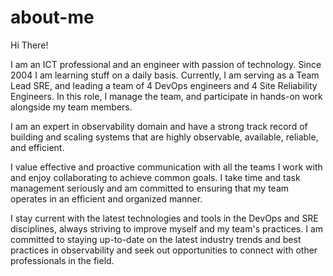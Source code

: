 # about-me
Hi There!

I am an ICT professional and an engineer with passion of technology. Since 2004 I am learning stuff on a daily basis.
Currently, I am serving as a Team Lead SRE, and leading a team of 4 DevOps engineers and 4 Site Reliability Engineers. 
In this role, I manage the team, and participate in hands-on work alongside my team members.

I am an expert in observability domain and have a strong track record of building and scaling systems that are highly observable, available, reliable, and efficient.

I value effective and proactive communication with all the teams I work with and enjoy collaborating to achieve common goals. 
I take time and task management seriously and am committed to ensuring that my team operates in an efficient and organized manner.

I stay current with the latest technologies and tools in the DevOps and SRE disciplines, always striving to improve myself and my team's practices. 
I am committed to staying up-to-date on the latest industry trends and best practices in observability and seek out opportunities to connect with other professionals in the field.

